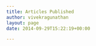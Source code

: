 ```yaml
---
title: Articles Published
author: vivekragunathan
layout: page
date: 2014-09-29T15:22:19+00:00

---
```

